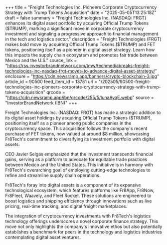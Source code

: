 +++
title = "Freight Technologies Inc. Pioneers Corporate Cryptocurrency Strategy with Trump Tokens Acquisition"
date = "2025-05-05T13:25:18Z"
draft = false
summary = "Freight Technologies Inc. (NASDAQ: FRGT) enhances its digital asset portfolio by acquiring Official Trump Tokens ($TRUMP), marking a significant move in corporate cryptocurrency investment and signaling a progressive approach to financial management in the tech and logistics sector."
description = "Freight Technologies (FRGT) makes bold move by acquiring Official Trump Tokens ($TRUMP) and FET tokens, positioning itself as a pioneer in digital asset strategy. Learn how this impacts the supply chain ecosystem and promotes fair trade between Mexico and the U.S."
source_link = "https://rss.investorbrandnetwork.com/tmw/techmediabreaks-freight-technologies-inc-nasdaq-frgt-moves-to-advance-digital-asset-strategy/"
enclosure = "https://cdn.newsramp.app/banners/crypto-blockchain-3.jpg"
article_id = 90500
feed_item_id = 13781
url = "/202505/90500-freight-technologies-inc-pioneers-corporate-cryptocurrency-strategy-with-trump-tokens-acquisition"
qrcode = "https://cdn.newsramp.app/ibn/qrcode/255/5/lunaAyqE.webp"
source = "InvestorBrandNetwork (IBN)"
+++

<p>Freight Technologies Inc. (NASDAQ: FRGT) has made a strategic addition to its digital asset holdings by acquiring Official Trump Tokens ($TRUMP), positioning itself as a pioneer among public companies in the cryptocurrency space. This acquisition follows the company's recent purchase of FET tokens, now valued at around $8 million, showcasing Fr8Tech's commitment to diversifying its investment portfolio with digital assets.</p><p>CEO Javier Selgas emphasized that the investment transcends financial gains, serving as a platform to advocate for equitable trade practices between Mexico and the United States. This initiative is in harmony with Fr8Tech's overarching goal of employing cutting-edge technologies to refine and streamline supply chain operations.</p><p>Fr8Tech's foray into digital assets is a component of its expansive technological ecosystem, which features platforms like Fr8App, Fr8Now, Fr8Fleet, Waavely, and Fleet Rocket. These solutions are engineered to boost logistics and shipping efficiency through innovations such as live pricing, real-time tracking, and digital freight marketplaces.</p><p>The integration of cryptocurrency investments with Fr8Tech's logistics technology offerings underscores a novel corporate finance strategy. This move not only highlights the company's innovative ethos but also potentially establishes a benchmark for peers in the technology and logistics industries contemplating digital asset ventures.</p>